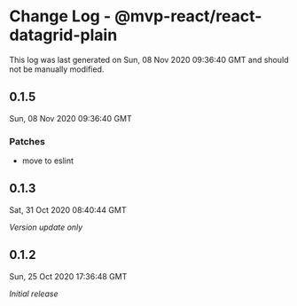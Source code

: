 # Change Log - @mvp-react/react-datagrid-plain

This log was last generated on Sun, 08 Nov 2020 09:36:40 GMT and should not be manually modified.

## 0.1.5
Sun, 08 Nov 2020 09:36:40 GMT

### Patches

- move to eslint

## 0.1.3
Sat, 31 Oct 2020 08:40:44 GMT

_Version update only_

## 0.1.2
Sun, 25 Oct 2020 17:36:48 GMT

_Initial release_

